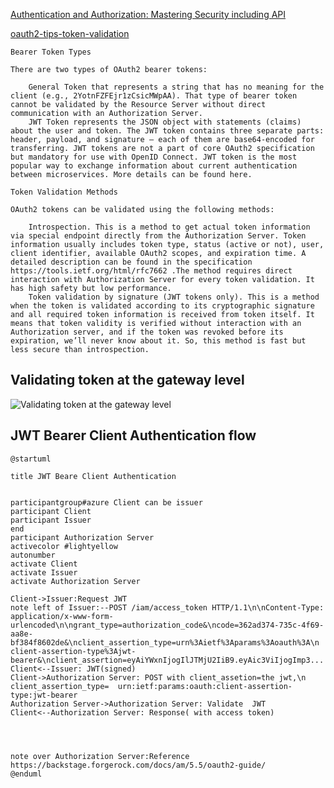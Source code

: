 [Authentication and Authorization: Mastering Security including API ](https://dzone.com/articles/authentication-cluster)

[oauth2-tips-token-validation](https://dzone.com/articles/oauth2-tips-token-validation)
````
Bearer Token Types

There are two types of OAuth2 bearer tokens:

    General Token that represents a string that has no meaning for the client (e.g., 2YotnFZFEjr1zCsicMWpAA). That type of bearer token cannot be validated by the Resource Server without direct communication with an Authorization Server.
    JWT Token represents the JSON object with statements (claims) about the user and token. The JWT token contains three separate parts: header, payload, and signature — each of them are base64-encoded for transferring. JWT tokens are not a part of core OAuth2 specification but mandatory for use with OpenID Connect. JWT token is the most popular way to exchange information about current authentication between microservices. More details can be found here.

Token Validation Methods

OAuth2 tokens can be validated using the following methods:

    Introspection. This is a method to get actual token information via special endpoint directly from the Authorization Server. Token information usually includes token type, status (active or not), user, client identifier, available OAuth2 scopes, and expiration time. A detailed description can be found in the specification https://tools.ietf.org/html/rfc7662 .The method requires direct interaction with Authorization Server for every token validation. It has high safety but low performance.
    Token validation by signature (JWT tokens only). This is a method when the token is validated according to its cryptographic signature and all required token information is received from token itself. It means that token validity is verified without interaction with an Authorization server, and if the token was revoked before its expiration, we’ll never know about it. So, this method is fast but less secure than introspection.
````
## Validating token at the gateway level
<img src="https://lh4.googleusercontent.com/2gIpJrIee-2UxyIFR_f-29RN8NT21wqqZhJ9Q2UUy5XLpaSyd4e1_dLsg3lLH3ZqWWMHGKDPfbsvDXNxoaWtAuKYE-7ZenLoFde37niMa9LSsxUyT5CJnU0FKxac6FWipXjnW9OH" alt="Validating token at the gateway level"/>

## JWT Bearer Client Authentication flow
```plantuml
@startuml

title JWT Beare Client Authentication


participantgroup#azure Client can be issuer
participant Client
participant Issuer
end 
participant Authorization Server
activecolor #lightyellow
autonumber 
activate Client
activate Issuer
activate Authorization Server

Client->Issuer:Request JWT
note left of Issuer:--POST /iam/access_token HTTP/1.1\n\nContent-Type: application/x-www-form-urlencoded\n\ngrant_type=authorization_code&\ncode=362ad374-735c-4f69-aa8e-bf384f8602de&\nclient_assertion_type=urn%3Aietf%3Aparams%3Aoauth%3A\n client-assertion-type%3Ajwt-bearer&\nclient_assertion=eyAiYWxnIjogIlJTMjU2IiB9.eyAic3ViIjogImp3...
Client<--Issuer: JWT(signed)
Client->Authorization Server: POST with client_assetion=the jwt,\n client_assertion_type=  urn:ietf:params:oauth:client-assertion-type:jwt-bearer
Authorization Server->Authorization Server: Validate  JWT
Client<--Authorization Server: Response( with access token)




note over Authorization Server:Reference https://backstage.forgerock.com/docs/am/5.5/oauth2-guide/
@enduml
```
